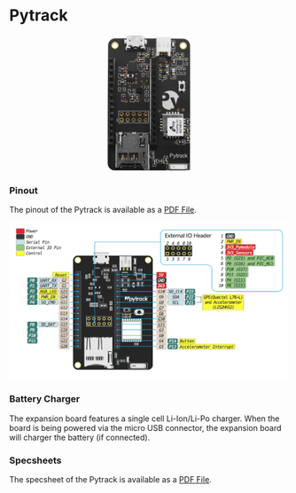 # Pytrack

<p align="center"><img src ="../../../img/pytrack.png" width="150"></p>

### Pinout
The pinout of the Pytrack is available as a <a href="../downloads/pytrack-pinout.pdf" target="_blank">PDF File</a>.

<a href="../downloads/pytrack-pinout.pdf" target="_blank" align="center"><img src ="../../../img/pytrack-pinout.png"></a>

### Battery Charger

The expansion board features a single cell Li-Ion/Li-Po charger. When the board is being powered via the micro USB connector, the expansion board will charger the battery (if connected).

### Specsheets

The specsheet of the Pytrack is available as a <a href="../downloads/pytrack-specsheet.pdf" target="_blank">PDF File</a>.
